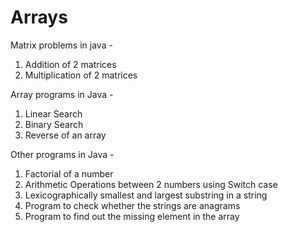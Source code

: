 # Arrays
Matrix problems in java - 
1. Addition of 2 matrices
2. Multiplication of 2 matrices

Array programs in Java - 
1. Linear Search 
2. Binary Search 
3. Reverse of an array

Other programs in Java - 
1. Factorial of a number 
2. Arithmetic Operations between 2 numbers using Switch case
3. Lexicographically smallest and largest substring in a string
4. Program to check whether the strings are anagrams
5. Program to find out the missing element in the array

